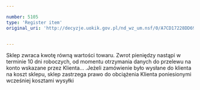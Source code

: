 ```yaml
---

number: 5105
type: 'Register item'
original_uri: 'http://decyzje.uokik.gov.pl/nd_wz_um.nsf/0/A7CD17228DD698BDC1257BBB003DE534?OpenDocument'


---
```


Sklep zwraca kwotę równą wartości towaru. Zwrot pieniędzy nastąpi w terminie 10 dni roboczych, od momentu otrzymania danych do przelewu na konto wskazane przez Klienta... .Jeżeli zamówienie było wysłane do klienta na koszt sklepu, sklep zastrzega prawo do obciążenia Klienta poniesionymi wcześniej kosztami wysyłki
